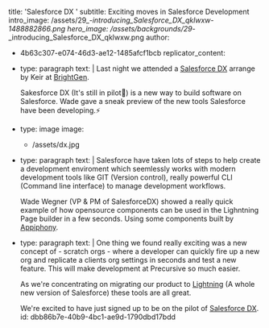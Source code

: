 title: 'Salesforce DX '
subtitle: Exciting moves in Salesforce Development
intro_image: /assets/29_-_introducing_Salesforce_DX_qklwxw-1488882866.png
hero_image: /assets/backgrounds/29_-_introducing_Salesforce_DX_qklwxw.png
author:
  - 4b63c307-e074-46d3-ae12-1485afcf1bcb
replicator_content:
  - 
    type: paragraph
    text: |
      Last night we attended a [Salesforce DX](https://www.salesforce.com/products/platform/products/salesforce-dx/) arrange by Keir at [BrightGen](http://www.brightgen.com/).
      
      Sakesforce DX (It's still in pilot🐣) is a new way to build software on Salesforce. Wade gave a sneak preview of the new tools Salesforce have been developing.⚡️
  - 
    type: image
    image:
      - /assets/dx.jpg
  - 
    type: paragraph
    text: |
      Salesforce have taken lots of steps to help create a development enviroment which seemlessly works with modern development tools like GIT (Version control), really powerful CLI (Command line interface) to manage development workflows.
      
      Wade Wegner (VP & PM of SalesforceDX) showed a really quick example of how opensource components can be used in the Lighntning Page builder in a few seconds. Using some components built by [Appiphony](http://www.lightningstrike.io/).
  - 
    type: paragraph
    text: |
      One thing we found really exciting was a new concept of - scratch orgs - where a developer can quickly fire up a new org and replicate a clients org settings in seconds and test a new feature. This will make development at Precursive so much easier.
      
      As we're concentrating on migrating our product to [Lightning](https://www.lightningdesignsystem.com/) (A whole new version of Salesforce) these tools are all great.
      
      We're excited to have just signed up to be on the pilot of [Salesforce DX](https://developer.salesforce.com/platform/dx).
id: dbb86b7e-40b9-4bc1-ae9d-1790dbd17bdd
